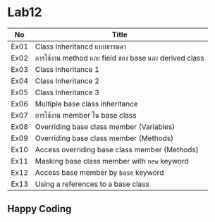 # Lab12

|No|Title|
|----|-----|
|Ex01| Class Inheritancd แบบธรรมดา   |
|Ex02|  การใช้งาน method และ field ของ base และ  derived class  |
|Ex03|  Class Inheritance  1|
|Ex04|  Class Inheritance  2|
|Ex05|  Class Inheritance  3|
|Ex06|  Multiple base class inheritance  |
|Ex07|  การใช้งาน member ใน base class  |
|Ex08|  Overriding base class member (Variables)  |
|Ex09|  Overriding base class member (Methods)  |
|Ex10|  Access overriding base class member (Methods)  |
|Ex11|  Masking base class member with `new` keyword  |
|Ex12|  Access base member by `base` keyword  |
|Ex13|  Using a references to a base class  |


## Happy Coding
